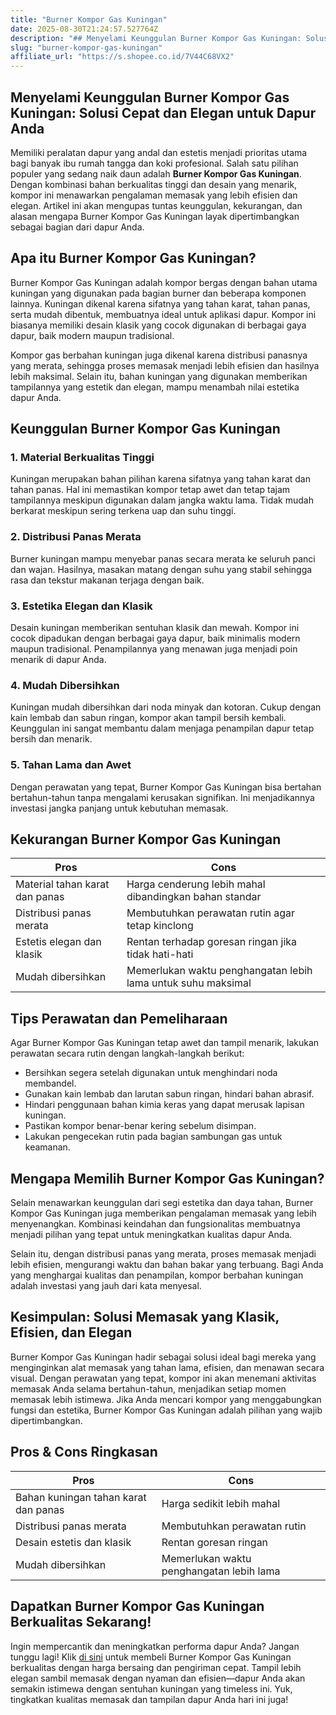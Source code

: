 ```yaml
---
title: "Burner Kompor Gas Kuningan"
date: 2025-08-30T21:24:57.527764Z
description: "## Menyelami Keunggulan Burner Kompor Gas Kuningan: Solusi Cepat dan Elegan untuk Dapur Anda..."
slug: "burner-kompor-gas-kuningan"
affiliate_url: "https://s.shopee.co.id/7V44C68VX2"
---
```

## Menyelami Keunggulan Burner Kompor Gas Kuningan: Solusi Cepat dan Elegan untuk Dapur Anda

Memiliki peralatan dapur yang andal dan estetis menjadi prioritas utama bagi banyak ibu rumah tangga dan koki profesional. Salah satu pilihan populer yang sedang naik daun adalah **Burner Kompor Gas Kuningan**. Dengan kombinasi bahan berkualitas tinggi dan desain yang menarik, kompor ini menawarkan pengalaman memasak yang lebih efisien dan elegan. Artikel ini akan mengupas tuntas keunggulan, kekurangan, dan alasan mengapa Burner Kompor Gas Kuningan layak dipertimbangkan sebagai bagian dari dapur Anda.

## Apa itu Burner Kompor Gas Kuningan?

Burner Kompor Gas Kuningan adalah kompor bergas dengan bahan utama kuningan yang digunakan pada bagian burner dan beberapa komponen lainnya. Kuningan dikenal karena sifatnya yang tahan karat, tahan panas, serta mudah dibentuk, membuatnya ideal untuk aplikasi dapur. Kompor ini biasanya memiliki desain klasik yang cocok digunakan di berbagai gaya dapur, baik modern maupun tradisional.

Kompor gas berbahan kuningan juga dikenal karena distribusi panasnya yang merata, sehingga proses memasak menjadi lebih efisien dan hasilnya lebih maksimal. Selain itu, bahan kuningan yang digunakan memberikan tampilannya yang estetik dan elegan, mampu menambah nilai estetika dapur Anda.

## Keunggulan Burner Kompor Gas Kuningan

### 1. Material Berkualitas Tinggi

Kuningan merupakan bahan pilihan karena sifatnya yang tahan karat dan tahan panas. Hal ini memastikan kompor tetap awet dan tetap tajam tampilannya meskipun digunakan dalam jangka waktu lama. Tidak mudah berkarat meskipun sering terkena uap dan suhu tinggi.

### 2. Distribusi Panas Merata

Burner kuningan mampu menyebar panas secara merata ke seluruh panci dan wajan. Hasilnya, masakan matang dengan suhu yang stabil sehingga rasa dan tekstur makanan terjaga dengan baik.

### 3. Estetika Elegan dan Klasik

Desain kuningan memberikan sentuhan klasik dan mewah. Kompor ini cocok dipadukan dengan berbagai gaya dapur, baik minimalis modern maupun tradisional. Penampilannya yang menawan juga menjadi poin menarik di dapur Anda.

### 4. Mudah Dibersihkan

Kuningan mudah dibersihkan dari noda minyak dan kotoran. Cukup dengan kain lembab dan sabun ringan, kompor akan tampil bersih kembali. Keunggulan ini sangat membantu dalam menjaga penampilan dapur tetap bersih dan menarik.

### 5. Tahan Lama dan Awet

Dengan perawatan yang tepat, Burner Kompor Gas Kuningan bisa bertahan bertahun-tahun tanpa mengalami kerusakan signifikan. Ini menjadikannya investasi jangka panjang untuk kebutuhan memasak.

## Kekurangan Burner Kompor Gas Kuningan

| Pros | Cons |
|---|---|
| Material tahan karat dan panas | Harga cenderung lebih mahal dibandingkan bahan standar |
| Distribusi panas merata | Membutuhkan perawatan rutin agar tetap kinclong |
| Estetis elegan dan klasik | Rentan terhadap goresan ringan jika tidak hati-hati |
| Mudah dibersihkan | Memerlukan waktu penghangatan lebih lama untuk suhu maksimal |

## Tips Perawatan dan Pemeliharaan

Agar Burner Kompor Gas Kuningan tetap awet dan tampil menarik, lakukan perawatan secara rutin dengan langkah-langkah berikut:

- Bersihkan segera setelah digunakan untuk menghindari noda membandel.
- Gunakan kain lembab dan larutan sabun ringan, hindari bahan abrasif.
- Hindari penggunaan bahan kimia keras yang dapat merusak lapisan kuningan.
- Pastikan kompor benar-benar kering sebelum disimpan.
- Lakukan pengecekan rutin pada bagian sambungan gas untuk keamanan.

## Mengapa Memilih Burner Kompor Gas Kuningan?

Selain menawarkan keunggulan dari segi estetika dan daya tahan, Burner Kompor Gas Kuningan juga memberikan pengalaman memasak yang lebih menyenangkan. Kombinasi keindahan dan fungsionalitas membuatnya menjadi pilihan yang tepat untuk meningkatkan kualitas dapur Anda.

Selain itu, dengan distribusi panas yang merata, proses memasak menjadi lebih efisien, mengurangi waktu dan bahan bakar yang terbuang. Bagi Anda yang menghargai kualitas dan penampilan, kompor berbahan kuningan adalah investasi yang jauh dari kata menyesal.

## Kesimpulan: Solusi Memasak yang Klasik, Efisien, dan Elegan

Burner Kompor Gas Kuningan hadir sebagai solusi ideal bagi mereka yang menginginkan alat memasak yang tahan lama, efisien, dan menawan secara visual. Dengan perawatan yang tepat, kompor ini akan menemani aktivitas memasak Anda selama bertahun-tahun, menjadikan setiap momen memasak lebih istimewa. Jika Anda mencari kompor yang menggabungkan fungsi dan estetika, Burner Kompor Gas Kuningan adalah pilihan yang wajib dipertimbangkan.

## Pros & Cons Ringkasan

| Pros | Cons |
|---|---|
| Bahan kuningan tahan karat dan panas | Harga sedikit lebih mahal |
| Distribusi panas merata | Membutuhkan perawatan rutin |
| Desain estetis dan klasik | Rentan goresan ringan |
| Mudah dibersihkan | Memerlukan waktu penghangatan lebih lama |

## Dapatkan Burner Kompor Gas Kuningan Berkualitas Sekarang!

Ingin mempercantik dan meningkatkan performa dapur Anda? Jangan tunggu lagi! Klik [di sini](https://s.shopee.co.id/7V44C68VX2) untuk membeli Burner Kompor Gas Kuningan berkualitas dengan harga bersaing dan pengiriman cepat. Tampil lebih elegan sambil memasak dengan nyaman dan efisien—dapur Anda akan semakin istimewa dengan sentuhan kuningan yang timeless ini. Yuk, tingkatkan kualitas memasak dan tampilan dapur Anda hari ini juga!